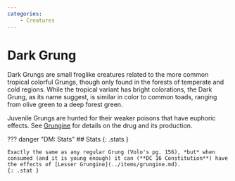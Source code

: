 ```yaml
---
categories:
    - Creatures
---
```

# Dark Grung

Dark Grungs are small froglike creatures related to the more common tropical colorful Grungs, though only found in the forests of temperate and cold regions. While the tropical variant has bright colorations, the Dark Grung, as its name suggest, is similar in color to common toads, ranging from olive green to a deep forest green.

Juvenile Grungs are hunted for their weaker poisons that have euphoric effects. See [Grungine](../items/grungine.md) for details on the drug and its production.

??? danger "DM: Stats"
    ## Stats {: .stats }

    Exactly the same as any regular Grung (Volo's pg. 156), *but* when consumed (and it is young enough) it can (**DC 16 Constitution**) have the effects of [Lesser Grungine](../items/grungine.md).
    {: .stat }
